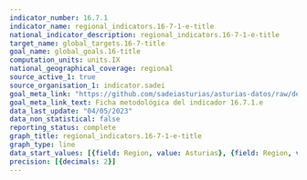 ```yaml
---
indicator_number: 16.7.1
indicator_name: regional_indicators.16-7-1-e-title
national_indicator_description: regional_indicators.16-7-1-e-title
target_name: global_targets.16-7-title
goal_name: global_goals.16-title
computation_units: units.IX
national_geographical_coverage: regional
source_active_1: true
source_organisation_1: indicator.sadei
goal_meta_link: "https://github.com/sadeiasturias/asturias-datos/raw/develop/descargas/metodologia/16.7.1.e.pdf"
goal_meta_link_text: Ficha metodológica del indicador 16.7.1.e
data_last_update: "04/05/2023"
data_non_statistical: false
reporting_status: complete
graph_title: regional_indicators.16-7-1-e-title
graph_type: line
data_start_values: [{field: Region, value: Asturias}, {field: Region, value: España}]
precision: [{decimals: 2}]
---
```

